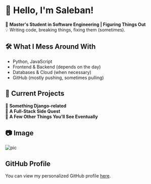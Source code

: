 # 👋 Hello, I'm Saleban!

🚀 **Master's Student in Software Engineering | Figuring Things Out**  
💡 Writing code, breaking things, fixing them (sometimes). 

## 🛠️ What I Mess Around With
- Python, JavaScript
- Frontend & Backend (depends on the day)
- Databases & Cloud (when necessary)
- GitHub (mostly pushing, sometimes pulling)

## 📌 Current Projects
🔹 **Something Django-related**  
🔹 **A Full-Stack Side Quest**  
🔹 **A Few Other Things You’ll See Eventually**  

## 📷 Image
![pic](https://github.com/user-attachments/assets/8018b3a0-6655-4ea7-a6db-c2ffdc5f3298)

## GitHub Profile
You can view my personalized GitHub profile [here](https://github.com/Sulymaani).
